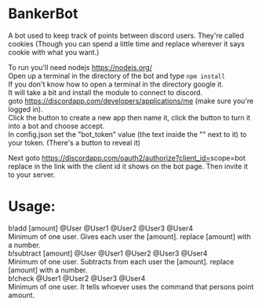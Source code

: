 # BankerBot

A bot used to keep track of points between discord users. They're called cookies (Though you can spend a little time and replace wherever it says cookie with what you want.)  
  
To run you'll need nodejs https://nodejs.org/  
Open up a terminal in the directory of the bot and type `npm install`  
If you don't know how to open a terminal in the directory google it.  
It will take a bit and install the module to connect to discord.  
goto https://discordapp.com/developers/applications/me (make sure you're logged in).  
Click the button to create a new app then name it, click the button to turn it into a bot and choose accept.  
In config.json set the "bot_token" value (the text inside the "" next to it) to your token. (There's a button to reveal it)  
  
Next goto https://discordapp.com/oauth2/authorize?client_id=<client id>scope=bot
replace <client id> in the link with the client id it shows on the bot page. Then invite it to your server.  
  
# Usage:  
b!add [amount] @User @User1 @User2 @User3 @User4  
Minimum of one user. Gives each user the [amount]. replace [amount] with a number.  
b!subtract [amount] @User @User1 @User2 @User3 @User4  
Minimum of one user. Subtracts from each user the [amount]. replace [amount] with a number.  
b!check @User1 @User2 @User3 @User4  
Minimum of one user. It tells whoever uses the command that persons point amount.